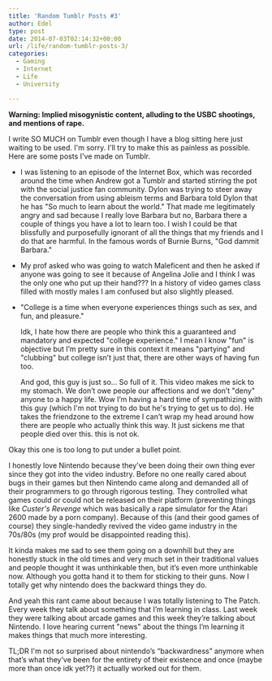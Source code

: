 ```yaml
---
title: 'Random Tumblr Posts #3'
author: Edel
type: post
date: 2014-07-03T02:14:32+00:00
url: /life/random-tumblr-posts-3/
categories:
  - Gaming
  - Internet
  - Life
  - University

---
```

**Warning: Implied misogynistic content, alluding to the USBC shootings, and mentions of rape.**

I write SO MUCH on Tumblr even though I have a blog sitting here just waiting to be used. I'm sorry. I'll try to make this as painless as possible. Here are some posts I've made on Tumblr.

  * I was listening to an episode of the Internet Box, which was recorded around the time when Andrew got a Tumblr and started stirring the pot with the social justice fan community. Dylon was trying to steer away the conversation from using ableism terms and Barbara told Dylon that he has "So much to learn about the world." That made me legitimately angry and sad because I really love Barbara but no, Barbara there a couple of things you have a lot to learn too. I wish I could be that blissfully and purposefully ignorant of all the things that my friends and I do that are harmful. In the famous words of Burnie Burns, "God dammit Barbara."
  * My prof asked who was going to watch Maleficent and then he asked if anyone was going to see it because of Angelina Jolie and I think I was the only one who put up their hand??? In a history of video games class filled with mostly males I am confused but also slightly pleased.
  * "College is a time when everyone experiences things such as sex, and fun, and pleasure."
  
    Idk, I hate how there are people who think this a guaranteed and mandatory and expected "college experience." I mean I know "fun" is objective but I’m pretty sure in this context it means "partying" and "clubbing" but college isn’t just that, there are other ways of having fun too.
  
    And god, this guy is just so… So full of it. This video makes me sick to my stomach. We don’t owe people our affections and we don’t "deny" anyone to a happy life. Wow I’m having a hard time of sympathizing with this guy (which I'm not trying to do but he's trying to get us to do). He takes the friendzone to the extreme I can’t wrap my head around how there are people who actually think this way. It just sickens me that people died over this. this is not ok.

Okay this one is too long to put under a bullet point.

I honestly love Nintendo because they’ve been doing their own thing ever since they got into the video industry. Before no one really cared about bugs in their games but then Nintendo came along and demanded all of their programmers to go through rigorous testing. They controlled what games could or could not be released on their platform (preventing things like _Custer's Revenge_ which was basically a rape simulator for the Atari 2600 made by a porn company). Because of this (and their good games of course) they single-handedly revived the video game industry in the 70s/80s (my prof would be disappointed reading this).

It kinda makes me sad to see them going on a downhill but they are honestly stuck in the old times and very much set in their traditional values and people thought it was unthinkable then, but it’s even more unthinkable now. Although you gotta hand it to them for sticking to their guns. Now I totally get why nintendo does the backward things they do.

And yeah this rant came about because I was totally listening to The Patch. Every week they talk about something that I’m learning in class. Last week they were talking about arcade games and this week they’re talking about Nintendo. I love hearing current "news" about the things I’m learning it makes things that much more interesting.

TL;DR I'm not so surprised about nintendo’s “backwardness” anymore when that’s what they’ve been for the entirety of their existence and once (maybe more than once idk yet??) it actually worked out for them.


